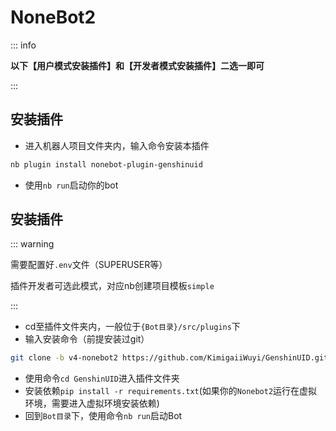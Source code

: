 # NoneBot2<Badge type="tip" text="简单" />

::: info

**以下【用户模式安装插件】和【开发者模式安装插件】二选一即可**

:::

## 安装插件<Badge type="tip" text="用户模式" />

- 进入机器人项目文件夹内，输入命令安装本插件

```sh
nb plugin install nonebot-plugin-genshinuid
```

- 使用`nb run`启动你的bot

## 安装插件<Badge type="danger" text="开发者模式" />

::: warning

需要配置好`.env`文件（SUPERUSER等）

插件开发者可选此模式，对应nb创建项目模板`simple`

:::

- cd至插件文件夹内，一般位于`{Bot目录}/src/plugins`下
- 输入安装命令（前提安装过git）

```sh
git clone -b v4-nonebot2 https://github.com/KimigaiiWuyi/GenshinUID.git --depth=1 --single-branch
```

- 使用命令`cd GenshinUID`进入插件文件夹
- 安装依赖`pip install -r requirements.txt`(如果你的`Nonebot2`运行在虚拟环境，需要进入虚拟环境安装依赖)
- 回到`Bot目录`下，使用命令`nb run`启动Bot
